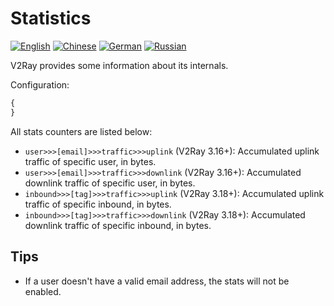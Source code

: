 # Statistics

[![English](../resources/english.svg)](https://www.v2ray.com/en/configuration/stats.html) [![Chinese](../resources/chinese.svg)](https://www.v2ray.com/chapter_02/stats.html) [![German](../resources/german.svg)](https://www.v2ray.com/de/configuration/stats.html) [![Russian](../resources/russian.svg)](https://www.v2ray.com/ru/configuration/stats.html)

V2Ray provides some information about its internals.

Configuration:

```javascript
{
}
```

All stats counters are listed below:

* `user>>>[email]>>>traffic>>>uplink` (V2Ray 3.16+): Accumulated uplink traffic of specific user, in bytes.
* `user>>>[email]>>>traffic>>>downlink` (V2Ray 3.16+): Accumulated downlink traffic of specific user, in bytes.
* `inbound>>>[tag]>>>traffic>>>uplink` (V2Ray 3.18+): Accumulated uplink traffic of specific inbound, in bytes.
* `inbound>>>[tag]>>>traffic>>>downlink` (V2Ray 3.18+): Accumulated downlink traffic of specific inbound, in bytes.

## Tips

* If a user doesn't have a valid email address, the stats will not be enabled.